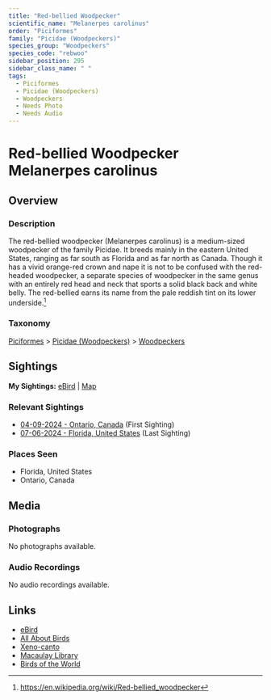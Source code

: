 ```yaml
---
title: "Red-bellied Woodpecker"
scientific_name: "Melanerpes carolinus"
order: "Piciformes"
family: "Picidae (Woodpeckers)"
species_group: "Woodpeckers"
species_code: "rebwoo"
sidebar_position: 295
sidebar_class_name: " "
tags: 
  - Piciformes
  - Picidae (Woodpeckers)
  - Woodpeckers
  - Needs Photo
  - Needs Audio
---
```


# Red-bellied Woodpecker <span className='sci_name'>Melanerpes carolinus</span>

## Overview

### Description
The red-bellied woodpecker (Melanerpes carolinus) is a medium-sized woodpecker of the family Picidae. It breeds mainly in the eastern United States, ranging as far south as Florida and as far north as Canada. Though it has a vivid orange-red crown and nape it is not to be confused with the red-headed woodpecker, a separate species of woodpecker in the same genus with an entirely red head and neck that sports a solid black back and white belly.  The red-bellied earns its name from the pale reddish tint on its lower underside.[^1]

[^1]: https://en.wikipedia.org/wiki/Red-bellied_woodpecker

### Taxonomy
[Piciformes](/tags/piciformes) > [Picidae (Woodpeckers)](/tags/picidae-woodpeckers) > [Woodpeckers](/tags/woodpeckers)


## Sightings

**My Sightings:** [eBird](https://ebird.org/lifelist?r=world&time=life&spp=rebwoo) | [Map](/map?species_code=rebwoo)

### Relevant Sightings

* [04-09-2024 - Ontario, Canada](https://ebird.org/checklist/S167844042) (First Sighting)
* [07-06-2024 - Florida, United States](https://ebird.org/checklist/S185628236) (Last Sighting)

### Places Seen

* Florida, United States
* Ontario, Canada



## Media
### Photographs
No photographs available.

### Audio Recordings
No audio recordings available.

## Links
* [eBird](https://ebird.org/species/rebwoo) 
* [All About Birds](https://www.allaboutbirds.org/guide/rebwoo) 
* [Xeno-canto](https://www.xeno-canto.org/species/melanerpes-carolinus) 
* [Macaulay Library](https://search.macaulaylibrary.org/catalog?taxonCode=rebwoo&sort=rating_rank_desc)
* [Birds of the World](https://birdsoftheworld.org/bow/species/rebwoo)
